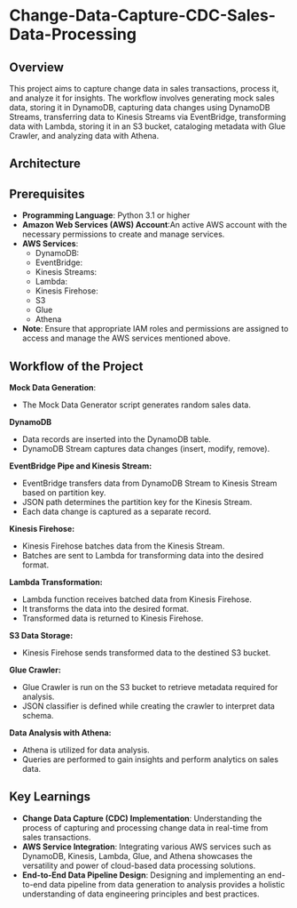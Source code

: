 # Change-Data-Capture-CDC-Sales-Data-Processing

## Overview
This project aims to capture change data in sales transactions, process it, and analyze it for insights. The workflow involves generating mock sales data, storing it in DynamoDB, capturing data changes using DynamoDB Streams, transferring data to Kinesis Streams via EventBridge, transforming data with Lambda, storing it in an S3 bucket, cataloging metadata with Glue Crawler, and analyzing data with Athena.

## Architecture

## Prerequisites
- **Programming Language**: Python 3.1 or higher
- **Amazon Web Services (AWS) Account**:An active AWS account with the necessary permissions to create and manage services.
- **AWS Services**:
  - DynamoDB:
  - EventBridge:
  - Kinesis Streams:
  - Lambda:
  - Kinesis Firehose:
  - S3
  - Glue
  - Athena
- **Note**: Ensure that appropriate IAM roles and permissions are assigned to access and manage the AWS services mentioned above.

## Workflow of the Project
**Mock Data Generation**:
- The Mock Data Generator script generates random sales data.

**DynamoDB**
- Data records are inserted into the DynamoDB table.
- DynamoDB Stream captures data changes (insert, modify, remove).

**EventBridge Pipe and Kinesis Stream:**
- EventBridge transfers data from DynamoDB Stream to Kinesis Stream based on partition key.
- JSON path determines the partition key for the Kinesis Stream.
- Each data change is captured as a separate record.

**Kinesis Firehose:**
- Kinesis Firehose batches data from the Kinesis Stream.
- Batches are sent to Lambda for transforming data into the desired format.

**Lambda Transformation:**
- Lambda function receives batched data from Kinesis Firehose.
- It transforms the data into the desired format.
- Transformed data is returned to Kinesis Firehose.

**S3 Data Storage:**
- Kinesis Firehose sends transformed data to the destined S3 bucket.

**Glue Crawler:**
- Glue Crawler is run on the S3 bucket to retrieve metadata required for analysis.
- JSON classifier is defined while creating the crawler to interpret data schema.

**Data Analysis with Athena:**
- Athena is utilized for data analysis.
- Queries are performed to gain insights and perform analytics on sales data.

## Key Learnings
- **Change Data Capture (CDC) Implementation**: Understanding the process of capturing and processing change data in real-time from sales transactions.
- **AWS Service Integration**: Integrating various AWS services such as DynamoDB, Kinesis, Lambda, Glue, and Athena showcases the versatility and power of cloud-based data processing solutions.
- **End-to-End Data Pipeline Design**: Designing and implementing an end-to-end data pipeline from data generation to analysis provides a holistic understanding of data engineering principles and best practices.


